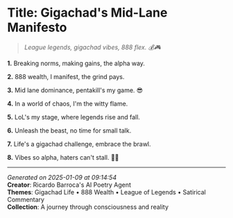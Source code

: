# Title: Gigachad's Mid-Lane Manifesto

> *League legends, gigachad vibes, 888 flex. 💰🎮*

**1.** Breaking norms, making gains, the alpha way.


**2.** 888 wealth, I manifest, the grind pays.


**3.** Mid lane dominance, pentakill's my game. 😎


**4.** In a world of chaos, I'm the witty flame.


**5.** LoL's my stage, where legends rise and fall.


**6.** Unleash the beast, no time for small talk.


**7.** Life's a gigachad challenge, embrace the brawl.


**8.** Vibes so alpha, haters can't stall. 🦹‍♀️



---

*Generated on 2025-01-09 at 09:14:54*  
**Creator**: Ricardo Barroca's AI Poetry Agent  
**Themes**: Gigachad Life • 888 Wealth • League of Legends • Satirical Commentary  
**Collection**: A journey through consciousness and reality